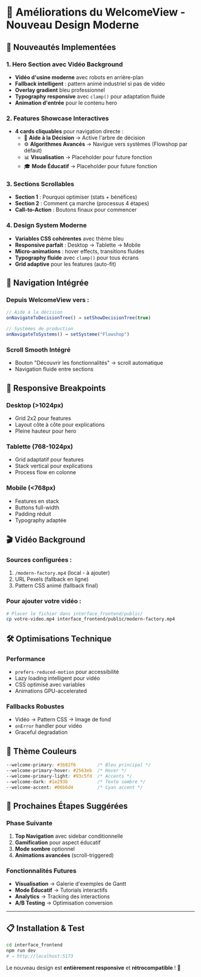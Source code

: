 # 🎨 Améliorations du WelcomeView - Nouveau Design Moderne

## 🚀 **Nouveautés Implementées**

### **1. Hero Section avec Vidéo Background**
- **Vidéo d'usine moderne** avec robots en arrière-plan
- **Fallback intelligent** : pattern animé industriel si pas de vidéo
- **Overlay gradient** bleu professionnel
- **Typography responsive** avec `clamp()` pour adaptation fluide
- **Animation d'entrée** pour le contenu hero

### **2. Features Showcase Interactives**
- **4 cards cliquables** pour navigation directe :
  - 🧭 **Aide à la Décision** → Active l'arbre de décision
  - ⚙️ **Algorithmes Avancés** → Navigue vers systèmes (Flowshop par défaut)
  - 📊 **Visualisation** → Placeholder pour future fonction
  - 🎓 **Mode Éducatif** → Placeholder pour future fonction

### **3. Sections Scrollables**
- **Section 1** : Pourquoi optimiser (stats + bénéfices)
- **Section 2** : Comment ça marche (processus 4 étapes)
- **Call-to-Action** : Boutons finaux pour commencer

### **4. Design System Moderne**
- **Variables CSS cohérentes** avec thème bleu
- **Responsive parfait** : Desktop → Tablette → Mobile
- **Micro-animations** : hover effects, transitions fluides
- **Typography fluide** avec `clamp()` pour tous écrans
- **Grid adaptive** pour les features (auto-fit)

## 🎯 **Navigation Intégrée**

### **Depuis WelcomeView vers :**
```javascript
// Aide à la décision
onNavigateToDecisionTree() → setShowDecisionTree(true)

// Systèmes de production  
onNavigateToSystems() → setSysteme("Flowshop")
```

### **Scroll Smooth Intégré**
- Bouton "Découvrir les fonctionnalités" → scroll automatique
- Navigation fluide entre sections

## 📱 **Responsive Breakpoints**

### **Desktop (>1024px)**
- Grid 2x2 pour features
- Layout côte à côte pour explications
- Pleine hauteur pour hero

### **Tablette (768-1024px)**  
- Grid adaptatif pour features
- Stack vertical pour explications
- Process flow en colonne

### **Mobile (<768px)**
- Features en stack
- Buttons full-width
- Padding réduit
- Typography adaptée

## 🎬 **Vidéo Background**

### **Sources configurées :**
1. `/modern-factory.mp4` (local - à ajouter)
2. URL Pexels (fallback en ligne)
3. Pattern CSS animé (fallback final)

### **Pour ajouter votre vidéo :**
```bash
# Placer le fichier dans interface_frontend/public/
cp votre-video.mp4 interface_frontend/public/modern-factory.mp4
```

## 🛠️ **Optimisations Technique**

### **Performance**
- `prefers-reduced-motion` pour accessibilité
- Lazy loading intelligent pour vidéo
- CSS optimisé avec variables
- Animations GPU-accelerated

### **Fallbacks Robustes**
- Vidéo → Pattern CSS → Image de fond
- `onError` handler pour vidéo
- Graceful degradation

## 🎨 **Thème Couleurs**

```css
--welcome-primary: #3b82f6        /* Bleu principal */
--welcome-primary-hover: #2563eb  /* Hover */
--welcome-primary-light: #93c5fd  /* Accents */
--welcome-dark: #1e293b           /* Texte sombre */
--welcome-accent: #06b6d4         /* Cyan accent */
```

## 🚀 **Prochaines Étapes Suggérées**

### **Phase Suivante**
1. **Top Navigation** avec sidebar conditionnelle
2. **Gamification** pour aspect éducatif  
3. **Mode sombre** optionnel
4. **Animations avancées** (scroll-triggered)

### **Fonctionnalités Futures**
- **Visualisation** → Galerie d'exemples de Gantt
- **Mode Éducatif** → Tutorials interactifs
- **Analytics** → Tracking des interactions
- **A/B Testing** → Optimisation conversion

---

## 📋 **Installation & Test**

```bash
cd interface_frontend
npm run dev
# → http://localhost:5173
```

Le nouveau design est **entièrement responsive** et **rétrocompatible** ! 🎉 
